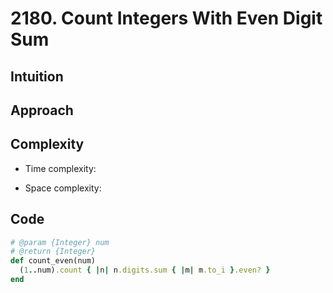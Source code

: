 # 2180. Count Integers With Even Digit Sum

## Intuition

## Approach
<!-- Describe your approach to solving the problem. -->

## Complexity

- Time complexity:
<!-- Add your time complexity here, e.g. $$O(n)$$ -->

- Space complexity:
<!-- Add your space complexity here, e.g. $$O(n)$$ -->

## Code

```ruby
# @param {Integer} num
# @return {Integer}
def count_even(num)
  (1..num).count { |n| n.digits.sum { |m| m.to_i }.even? } 
end
```
